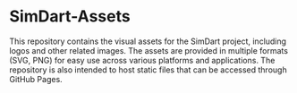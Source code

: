 # SimDart-Assets

This repository contains the visual assets for the SimDart project, including logos and other related images. The assets are provided in multiple formats (SVG, PNG) for easy use across various platforms and applications. The repository is also intended to host static files that can be accessed through GitHub Pages.

